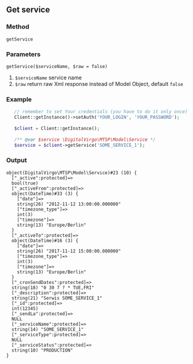 ## Get service

### Method
`getService`

### Parameters
`getService($serviceName, $raw = false)`

1. `$serviceName` service name
2. `$raw` return raw Xml response instead of Model Object, default `false`

### Example
```php
   // remember to set Your credentials (you have to do it only once) 
   Client::getInstance()->setAuth('YOUR_LOGIN', 'YOUR_PASSWORD');
   
   $client = Client::getInstance();
   
   /** @var $service \DigitalVirgo\MTSP\Model\Service */
   $service = $client->getService('SOME_SERVICE_1');
```

### Output
```
object(DigitalVirgo\MTSP\Model\Service)#23 (10) {
  ["_active":protected]=>
  bool(true)
  ["_activeFrom":protected]=>
  object(DateTime)#33 (3) {
    ["date"]=>
    string(26) "2012-11-12 13:00:00.000000"
    ["timezone_type"]=>
    int(3)
    ["timezone"]=>
    string(13) "Europe/Berlin"
  }
  ["_activeTo":protected]=>
  object(DateTime)#16 (3) {
    ["date"]=>
    string(26) "2017-11-12 15:00:00.000000"
    ["timezone_type"]=>
    int(3)
    ["timezone"]=>
    string(13) "Europe/Berlin"
  }
  ["_cronSendDates":protected]=>
  string(18) "0 30 7 ? * TUE,FRI"
  ["_description":protected]=>
  string(21) "Serwis SOME_SERVICE_1"
  ["_id":protected]=>
  int(12345)
  ["_sendLa":protected]=>
  NULL
  ["_serviceName":protected]=>
  string(14) "SOME_SERVICE_1"
  ["_serviceType":protected]=>
  NULL
  ["_serviceStatus":protected]=>
  string(10) "PRODUCTION"
}

```